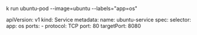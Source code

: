 k run ubuntu-pod --image=ubuntu --labels="app=os"

apiVersion: v1
kind: Service
metadata:
  name: ubuntu-service
spec:
  selector:
    app: os
  ports:
    - protocol: TCP
      port: 80
      targetPort: 8080